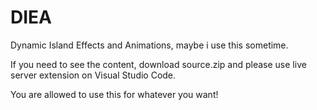 # DIEA
Dynamic Island Effects and Animations, maybe i use this sometime.

If you need to see the content, download source.zip and  please use live server extension on Visual Studio Code.

You are allowed to use this for whatever you want!
